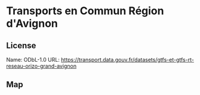 # Transports en Commun Région d'Avignon
    
## License

Name: ODbL-1.0
URL: https://transport.data.gouv.fr/datasets/gtfs-et-gtfs-rt-reseau-orizo-grand-avignon

## Map

<WorldMap topic="Transports_en_Commun_Region_dAvignon/vehicle_positions/#" />
